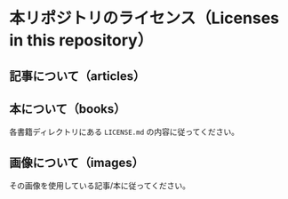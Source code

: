 # 本リポジトリのライセンス（Licenses in this repository）

## 記事について（articles）

## 本について（books）

各書籍ディレクトリにある `LICENSE.md` の内容に従ってください。

## 画像について（images）

その画像を使用している記事/本に従ってください。
